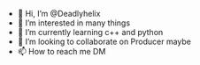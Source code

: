 - 👋 Hi, I’m @Deadlyhelix
- 👀 I’m interested in many things
- 🌱 I’m currently learning c++ and python
- 💞️ I’m looking to collaborate on Producer maybe
- 📫 How to reach me DM 

<!---
Deadlyhelix/Deadlyhelix is a ✨ special ✨ repository because its `README.md` (this file) appears on your GitHub profile.
You can click the Preview link to take a look at your changes.
--->
